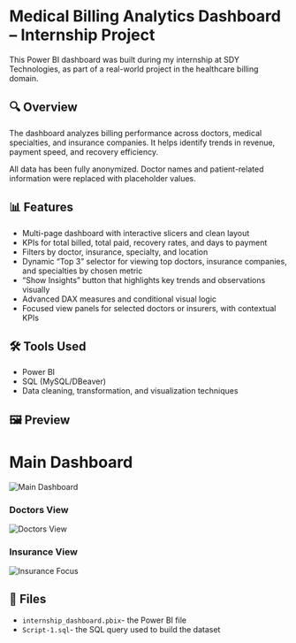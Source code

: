 # Medical Billing Analytics Dashboard – Internship Project

This Power BI dashboard was built during my internship at SDY Technologies, as part of a real-world project in the healthcare billing domain.

## 🔍 Overview
The dashboard analyzes billing performance across doctors, medical specialties, and insurance companies. It helps identify trends in revenue, payment speed, and recovery efficiency.

All data has been fully anonymized. Doctor names and patient-related information were replaced with placeholder values.

## 📊 Features
- Multi-page dashboard with interactive slicers and clean layout
- KPIs for total billed, total paid, recovery rates, and days to payment
- Filters by doctor, insurance, specialty, and location
- Dynamic “Top 3” selector for viewing top doctors, insurance companies, and specialties by chosen metric
- “Show Insights” button that highlights key trends and observations visually
- Advanced DAX measures and conditional visual logic
- Focused view panels for selected doctors or insurers, with contextual KPIs

## 🛠️ Tools Used
- Power BI
- SQL (MySQL/DBeaver)
- Data cleaning, transformation, and visualization techniques

## 🖼️ Preview
# Main Dashboard
![Main Dashboard](dsy_dashboard1.png)

### Doctors View
![Doctors View](dsy_dashboard2.png)

### Insurance View
![Insurance Focus](dsy_dashboard3.png)

## 📁 Files
- `internship_dashboard.pbix`- the Power BI file
- `Script-1.sql`- the SQL query used to build the dataset


